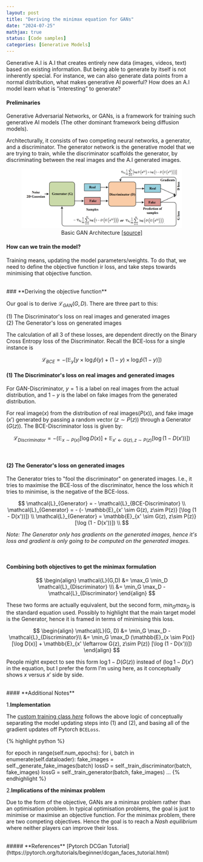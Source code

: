 ```yaml
---
layout: post
title: "Deriving the minimax equation for GANs"
date: "2024-07-25"
mathjax: true
status: [Code samples]
categories: [Generative Models]
---
```



Generative A.I is A.I that creates entirely new data (images, videos, text) based on existing information.
But being able to generate by itself is not inherently special. For instance, we can also
generate data points from a normal distribution, what makes generative AI powerful? How does an
A.I model learn what is “interesting” to generate? 


#### **Preliminaries**

Generative Adversarial Networks, or GANs, is a framework for training such generative AI
models (The other dominant framework being diffusion models). 

Architecturally, it consists of two competing neural networks, a generator, and
a discriminator. The generator network is the generative model that we are trying to train,
while the discriminator scaffolds the generator, by discriminating between the real images and
the A.I generated images.  

<figure style="text-align: center;">
  <img src="/assets/gan_architecture.png" alt="gan_architecture">
  <figcaption>Basic GAN Architecture <a href="https://arxiv.org/ftp/arxiv/papers/2005/2005.00065.pdf">[source]</a></figcaption>
</figure>



#### **How can we train the model?**

Training means, updating the model parameters/weights. To do that, we need to define the
objective function ir loss, and take steps towards minimising that objective function. 


<br>
### **Deriving the objective function**

Our goal is to derive $\mathcal{L}_{GAN}(G, D)$. There are three part to this: 

(1) The Discriminator's loss on real images and generated images <br>
(2) The Generator's loss on generated images

The calculation of all 3 of these losses, are dependent directly on the Binary Cross Entropy loss of the
Discriminator. Recall the BCE-loss for a single instance is

$$
\mathcal{L}_{BCE} = - (\mathbb{E}_y [y \times \log \hat{p}(y) + (1-y) \times \log
\hat{p}(1-y)])
$$


#### **(1) The Discriminator's loss on real images and generated images**

For GAN-Discriminator, $y=1$ is a label on real images from the actual distribution, and $1-y$
is the label on fake images from the generated distribution. 

For real image($x$) from the distribution of real images($P(x)$), and fake image ($x'$) generated by passing a random vector ($z \sim P(z)$) through a Generator ($G(z)$). The BCE-Discriminator loss is given by:

$$
\mathcal{L}_{Discriminator} = - (\mathbb{E}_{x \sim P(x)}[\log D(x)] + \mathbb{E}_{x'
\leftarrow G(z), z\sim P(z)} [\log (1 - D(x'))])
$$



<br>


#### **(2) The Generator's loss on generated images**

The Generator tries to "fool the discriminator" on generated images. I.e., it tries to maximise the BCE-loss of the discriminator, hence the loss which it tries to minimise, is the negative of the BCE-loss.

$$
\mathcal{L}_{Generator} = - \mathcal{L}_{BCE-Discriminator} \\
\mathcal{L}_{Generator} = - (- \mathbb{E}_{x' \sim G(z), z\sim P(z)} [\log (1 - D(x'))]) \\
\mathcal{L}_{Generator} =  \mathbb{E}_{x' \sim G(z), z\sim P(z)} [\log (1 - D(x'))]) \\
$$

*Note: The Generator only has gradients on the generated images, hence it's loss and gradient
is only going to be computed on the generated images.*

<br>

#### Combining both objectives to get the minimax formulation

$$
\begin{align}
\mathcal{L}(G,D) &= \max_G \min_D \mathcal{L}_{Discriminator} \\\
 &= \min_G \max_D - \mathcal{L}_{Discriminator} 
\end{align}
$$

These two forms are actually equivalent, but the second form, $min_G max_D$ is the standard equation
used. Possibly to highlight that the main target model is the Generator, hence it is framed in
terms of minimising this loss.

$$
\begin{align}
\mathcal{L}(G, D) &= \min_G \max_D - \mathcal{L}_{Discriminator}\\
&= \min_G \max_D (\mathbb{E}_{x \sim P(x)}[\log D(x)] + \mathbb{E}_{x' \leftarrow G(z), z\sim P(z)} [\log (1 - D(x'))])
\end{align}
$$

People might expect to see this form $\log 1 - D(G(z))$ instead of $(\log 1 - D(x')$ in the equation, but
I prefer the form I'm using here, as it conceptually shows $x$ versus $x'$ side by side.

<br>
#### **Additional Notes**

1.**Implementation**

The [custom training class *here*](https://github.com/suzyahyah/Fractal-DCGan/blob/main/src/trainer/gan_trainer.py) follows the above logic of conceptually separating the model updating steps into (1) and (2), and basing all of the gradient updates off Pytorch `BCELoss`. 

{% highlight python %}

for epoch in range(self.num_epochs):
  for i, batch in enumerate(self.dataloader):
    fake_images = self._generate_fake_images(batch)
    lossD = self._train_discriminator(batch, fake_images)
    lossG = self._train_generator(batch, fake_images)
  ... 
{% endhighlight %}



2.**Implications of the minimax problem**

Due to the form of the objective, GANs are a minimax problem rather than an optimisation
problem. In typical optimisation problems, the goal is just to minimise or maximise an
objective function. For the minimax problem, there are two competing objectives. Hence the goal is to reach a *Nash equilibrium* where neither players can improve their loss.

<br>
##### **References**
[Pytorch DCGan Tutorial](https://pytorch.org/tutorials/beginner/dcgan_faces_tutorial.html)
